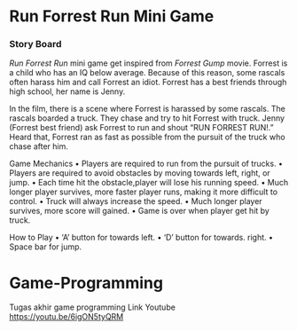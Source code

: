 # Run Forrest Run Mini Game

### **Story Board**

_Run Forrest Run_ mini game get inspired from _Forrest Gump_ movie. Forrest is a child who has an IQ below average. Because of this reason, some rascals often harass him and call Forrest an idiot. Forrest has a best friends through high school, her name is Jenny. 

In the film, there is a scene where Forrest is harassed by some rascals. The rascals boarded a truck. They chase and try to hit Forrest with truck. Jenny (Forrest best friend) ask Forrest to run and shout “RUN FORREST RUN!.” Heard that, Forrest ran as fast as possible from the pursuit of the truck who chase after him.

Game Mechanics
•	Players are required to run from the pursuit of trucks.
•	Players are required to avoid obstacles by moving towards left, right, or jump.
•	Each time hit the obstacle,player will lose his running speed.
•	Much longer player survives, more faster player runs, making it more difficult to control.
•	Truck will always increase the speed.
•	Much longer player survives, more score will gained.
•	Game is over when player get hit by truck.

How to Play
•	‘A’ button for towards left.
•	‘D’ button for towards. right.
•	Space bar for jump.






# Game-Programming
Tugas akhir game programming
Link Youtube https://youtu.be/6igON5tyQRM
